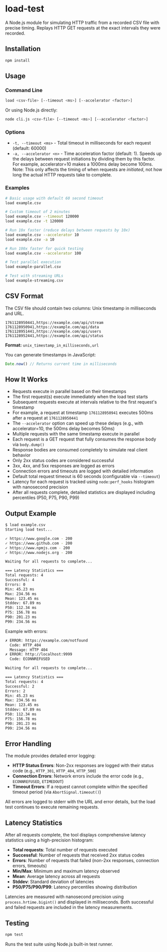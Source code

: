 # load-test

A Node.js module for simulating HTTP traffic from a recorded CSV file with precise timing. Replays HTTP GET requests at the exact intervals they were recorded.

## Installation

```bash
npm install
```

## Usage

### Command Line

```bash
load <csv-file> [--timeout <ms>] [--accelerator <factor>]
```

Or using Node.js directly:

```bash
node cli.js <csv-file> [--timeout <ms>] [--accelerator <factor>]
```

### Options

- `-t, --timeout <ms>` - Total timeout in milliseconds for each request (default: 60000)
- `-a, --accelerator <n>` - Time acceleration factor (default: 1). Speeds up the delays between request initiations by dividing them by this factor. For example, accelerator=10 makes a 1000ms delay become 100ms. Note: This only affects the timing of when requests are *initiated*, not how long the actual HTTP requests take to complete.

### Examples

```bash
# Basic usage with default 60 second timeout
load example.csv

# Custom timeout of 2 minutes
load example.csv --timeout 120000
load example.csv -t 120000

# Run 10x faster (reduce delays between requests by 10x)
load example.csv --accelerator 10
load example.csv -a 10

# Run 100x faster for quick testing
load example.csv --accelerator 100

# Test parallel execution
load example-parallel.csv

# Test with streaming URLs
load example-streaming.csv
```

## CSV Format

The CSV file should contain two columns: Unix timestamp in milliseconds and URL.

```csv
1761128950441,https://example.com/api/stream
1761128950941,https://example.com/api/data
1761128951441,https://example.com/api/users
1761128952441,https://example.com/api/status
```

**Format:** `unix_timestamp_in_milliseconds,url`

You can generate timestamps in JavaScript:
```javascript
Date.now() // Returns current time in milliseconds
```

## How It Works

- Requests execute in parallel based on their timestamps
- The first request(s) execute immediately when the load test starts
- Subsequent requests execute at intervals relative to the first request's timestamp
- For example, a request at timestamp `1761128950941` executes 500ms after a request at `1761128950441`
- The `--accelerator` option can speed up these delays (e.g., with accelerator=10, the 500ms delay becomes 50ms)
- Multiple requests with the same timestamp execute in parallel
- Each request is a GET request that fully consumes the response body via `body.dump()`
- Response bodies are consumed completely to simulate real client behavior
- Only 2xx status codes are considered successful
- 3xx, 4xx, and 5xx responses are logged as errors
- Connection errors and timeouts are logged with detailed information
- Default total request timeout is 60 seconds (configurable via `--timeout`)
- Latency for each request is tracked using `node:perf_hooks` histogram with nanosecond precision
- After all requests complete, detailed statistics are displayed including percentiles (P50, P75, P90, P99)

## Output Example

```bash
$ load example.csv
Starting load test...

✓ https://www.google.com - 200
✓ https://www.github.com - 200
✓ https://www.npmjs.com - 200
✓ https://www.nodejs.org - 200

Waiting for all requests to complete...

=== Latency Statistics ===
Total requests: 4
Successful: 4
Errors: 0
Min: 45.23 ms
Max: 234.56 ms
Mean: 123.45 ms
Stddev: 67.89 ms
P50: 112.34 ms
P75: 156.78 ms
P90: 201.23 ms
P99: 234.56 ms
```

Example with errors:

```bash
✗ ERROR: https://example.com/notfound
  Code: HTTP_404
  Message: HTTP 404
✗ ERROR: http://localhost:9999
  Code: ECONNREFUSED

Waiting for all requests to complete...

=== Latency Statistics ===
Total requests: 4
Successful: 2
Errors: 2
Min: 45.23 ms
Max: 234.56 ms
Mean: 123.45 ms
Stddev: 67.89 ms
P50: 112.34 ms
P75: 156.78 ms
P90: 201.23 ms
P99: 234.56 ms
```

## Error Handling

The module provides detailed error logging:

- **HTTP Status Errors**: Non-2xx responses are logged with their status code (e.g., `HTTP_301`, `HTTP_404`, `HTTP_500`)
- **Connection Errors**: Network errors include the error code (e.g., `ECONNREFUSED`, `ETIMEDOUT`)
- **Timeout Errors**: If a request cannot complete within the specified timeout period (via `AbortSignal.timeout()`)

All errors are logged to stderr with the URL and error details, but the load test continues to execute remaining requests.

## Latency Statistics

After all requests complete, the tool displays comprehensive latency statistics using a high-precision histogram:

- **Total requests**: Total number of requests executed
- **Successful**: Number of requests that received 2xx status codes
- **Errors**: Number of requests that failed (non-2xx responses, connection errors, timeouts)
- **Min/Max**: Minimum and maximum latency observed
- **Mean**: Average latency across all requests
- **Stddev**: Standard deviation of latencies
- **P50/P75/P90/P99**: Latency percentiles showing distribution

Latencies are measured with nanosecond precision using `process.hrtime.bigint()` and displayed in milliseconds. Both successful and failed requests are included in the latency measurements.

## Testing

```bash
npm test
```

Runs the test suite using Node.js built-in test runner.
